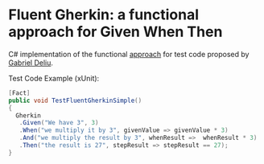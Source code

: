 # Fluent Gherkin: a functional approach for Given When Then

C# implementation of the functional [approach](https://dzone.com/articles/a-new-approach-to-given-when-then) for test code proposed by [Gabriel Deliu](https://dzone.com/users/1031037/gabriel.deliu.html).


Test Code Example (xUnit):
 ```csharp
[Fact]
public void TestFluentGherkinSimple()
{
   Gherkin
    .Given("We have 3", 3)
    .When("we multiply it by 3", givenValue => givenValue * 3)
    .And("we multiply the result by 3", whenResult =>  whenResult * 3)
    .Then("the result is 27", stepResult => stepResult == 27);
}
 ```
